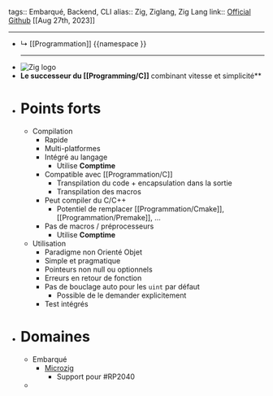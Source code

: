 tags:: Embarqué, Backend, CLI
alias:: Zig, Ziglang, Zig Lang
link:: [Official](https://ziglang.org/) [Github](https://github.com/ziglang/zig) 
[[Aug 27th, 2023]]
***

- ↳ [[Programmation]] 
  {{namespace }}
  ***
- ![Zig logo](https://miro.medium.com/fit/c/224/224/1*b3og8n0fDkAnHUx-0lDMHg.png)
- **Le successeur du [[Programming/C]]** combinant vitesse et simplicité**
- # Points forts
	- Compilation
		- Rapide
		- Multi-platformes
		- Intégré au langage
			- Utilise **Comptime**
		- Compatible avec [[Programmation/C]]
			- Transpilation du code + encapsulation dans la sortie
			- Transpilation des macros
		- Peut compiler du C/C++
			- Potentiel de remplacer [[Programmation/Cmake]], [[Programmation/Premake]], ...
		- Pas de macros / préprocesseurs
			- Utilise **Comptime**
	- Utilisation
		- Paradigme non Orienté Objet
		- Simple et pragmatique
		- Pointeurs non null ou optionnels
		- Erreurs en retour de fonction
		- Pas de bouclage auto pour les `uint` par défaut
			- Possible de le demander explicitement
		- Test intégrés
- # Domaines
	- Embarqué
		- [Microzig](https://github.com/ZigEmbeddedGroup/microzig)
			- Support pour #RP2040
	-
